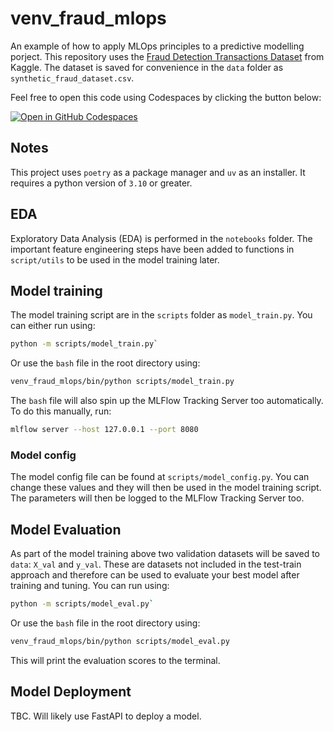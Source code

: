 # venv_fraud_mlops

An example of how to apply MLOps principles to a predictive modelling porject. This repository uses the [Fraud Detection Transactions Dataset](https://www.kaggle.com/datasets/samayashar/fraud-detection-transactions-dataset) from Kaggle. The dataset is saved for convenience in the `data` folder as `synthetic_fraud_dataset.csv`.

Feel free to open this code using Codespaces by clicking the button below:

[![Open in GitHub Codespaces](https://github.com/codespaces/badge.svg)](https://github.com/codespaces/new?hide_repo_select=true&ref=main&repo=954237137)

## Notes

This project uses `poetry` as a package manager and `uv` as an installer. It requires a python version of `3.10` or greater.

## EDA

Exploratory Data Analysis (EDA) is performed in the `notebooks` folder. The important feature engineering steps have been added to functions in `script/utils` to be used in the model training later.

## Model training

The model training script are in the `scripts` folder as `model_train.py`. You can either run using:

```bash
python -m scripts/model_train.py`
```

Or use the `bash` file in the root directory using:

```bash
venv_fraud_mlops/bin/python scripts/model_train.py
```

The `bash` file will also spin up the MLFlow Tracking Server too automatically. To do this manually, run:

```bash
mlflow server --host 127.0.0.1 --port 8080
```

### Model config

The model config file can be found at `scripts/model_config.py`. You can change these values and they will then be used in the model training script. The parameters will then be logged to the MLFlow Tracking Server too.

## Model Evaluation

As part of the model training above two validation datasets will be saved to `data`: `X_val` and `y_val`. These are datasets not included in the test-train approach and therefore can be used to evaluate your best model after training and tuning. You can run using:

```bash
python -m scripts/model_eval.py`
```

Or use the `bash` file in the root directory using:

```bash
venv_fraud_mlops/bin/python scripts/model_eval.py
```

This will print the evaluation scores to the terminal.

## Model Deployment

TBC. Will likely use FastAPI to deploy a model.
